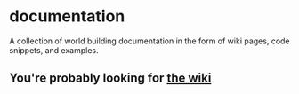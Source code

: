 # documentation

A collection of world building documentation in the form of wiki pages, code snippets, and examples.

## You're probably looking for [the wiki](./wiki/README.md)
